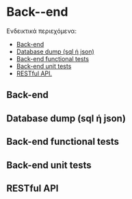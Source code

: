 # Back--end

Ενδεικτικά περιεχόμενα:

- [Back-end](#Back-end)
- [Database dump (sql ή json)](#Databasedump(sqlήjson))
- [Back-end functional tests](#Back-endfunctionaltests)
- [Back-end unit tests](#Back-endunittests)
- [RESTful API.](#RESTfulAPI)




## Back-end




















## Database dump (sql ή json)





















## Back-end functional tests


























## Back-end unit tests


































## RESTful API




